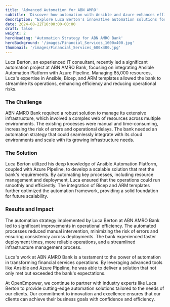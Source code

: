 ```yaml
---
title: 'Advanced Automation for ABN AMRO'
subtitle: 'Discover how automation with Ansible and Azure enhances efficiency at ABN AMRO Bank.'
description: "Explore Luca Berton's innovative automation solutions for ABN AMRO, driving efficiency with Ansible and Azure Pipeline for financial services."
date: 2024-08-22T10:00:00+00:00
draft: false
weight: 2
heroHeading: 'Automation Strategy for ABN AMRO Bank'
heroBackground: '/images/Financial_Services_1600x400.jpg'
thumbnail: '/images/Financial_Services_600x400.jpg'
---
```


Luca Berton, an experienced IT consultant, recently led a significant automation project at ABN AMRO Bank, focusing on integrating Ansible Automation Platform with Azure Pipeline. Managing 85,000 resources, Luca's expertise in Ansible, Bicep, and ARM templates allowed the bank to streamline its operations, enhancing efficiency and reducing operational risks.

### The Challenge

ABN AMRO Bank required a robust solution to manage its extensive infrastructure, which involved a complex web of resources across multiple environments. The existing processes were manual and time-consuming, increasing the risk of errors and operational delays. The bank needed an automation strategy that could seamlessly integrate with its cloud environments and scale with its growing infrastructure needs.

### The Solution

Luca Berton utilized his deep knowledge of Ansible Automation Platform, coupled with Azure Pipeline, to develop a scalable solution that met the bank's requirements. By automating key processes, including resource management and deployment, Luca ensured that the operations could run smoothly and efficiently. The integration of Bicep and ARM templates further optimized the automation framework, providing a solid foundation for future scalability.

### Results and Impact

The automation strategy implemented by Luca Berton at ABN AMRO Bank led to significant improvements in operational efficiency. The automated processes reduced manual intervention, minimizing the risk of errors and ensuring consistency across deployments. The bank experienced faster deployment times, more reliable operations, and a streamlined infrastructure management process.

Luca's work at ABN AMRO Bank is a testament to the power of automation in transforming financial services operations. By leveraging advanced tools like Ansible and Azure Pipeline, he was able to deliver a solution that not only met but exceeded the bank's expectations.

At OpenEmpower, we continue to partner with industry experts like Luca Berton to provide cutting-edge automation solutions tailored to the needs of our clients. Our commitment to innovation and excellence ensures that our clients can achieve their business goals with confidence and efficiency.
